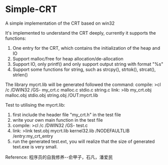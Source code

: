 # Simple-CRT
A simple implementation of the CRT based on win32

It's implemented to understand the CRT deeply, currently it supports the functions:
  1. One entry for the CRT, which contains the initialization of the heap and IO
  2. Support malloc/free for heap allocation/de-allocation
  3. Support IO, only printf() and only support output string with format "%s"
  4. Support some functions for string, such as strcpy(), strtok(), strcat(), strlen()

The library mycrt.lib will be generated followed the command:
  compile: >cl /c /DWIN32 /GS- my_crt.c malloc.c stdio.c string.c
  link:    >lib my_crt.obj malloc.obj stdio.obj string.obj /OUT:mycrt.lib
  
Test to utilising the mycrt.lib:
  1. first include the header file "my_crt.h" in the test file
  2. write your own main function in the test file
  3. compile: >cl /c /DWIN32 /GS- test.c
  4. link:    >link test.obj mycrt.lib kernel32.lib /NODEFAULTLIB /entry:my_crt_entry
  5. run the generated test.ext, you will realize that the size of generated text.exe is very small.

Reference:
  程序员的自我修养--俞甲子，石凡，潘爱民
  